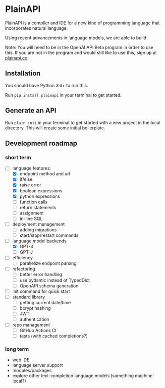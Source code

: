 # PlainAPI

PlainAPI is a compiler and IDE for a new kind of programming language that incorporates natural language.

Using recent advancements in language models, we are able to build

Note: You will need to be in the OpenAI API Beta program in order to use this.
If you are not in the program and would still like to use this,
sign up at [plainapi.co](https://plainapi.co).


## Installation

You should have Python 3.6+ to run this.

Run `pip install plainapi` in your terminal to get started.

## Generate an API

Run `plain init` in your terminal
to get started with a new project in the local directory.
This will create some initial boilerplate.

## Development roadmap

### short term

- [ ] language features:
    - [x] endpoint method and url
    - [x] if/else
    - [x] raise error
    - [x] boolean expressions
    - [x] python expressions
    - [ ] function calls
    - [ ] return statements
    - [ ] assignment
    - [ ] in-line SQL
- [ ] deployment management
    - [ ] adding migrations
    - [ ] start/stop/restart commands
- [ ] language model backends
    - [x] GPT-3
    - [ ] GPT-J
- [ ] efficiency
    - [ ] parallelize endpoint parsing
- [ ] refactoring
    - [ ] better error handling
    - [ ] use pydantic instead of TypedDict
    - [ ] OpenAPI schema generation
- [ ] init command for quick start
- [ ] standard library
    - [ ] getting current date/time
    - [ ] bcrypt hashing
    - [ ] JWT
    - [ ] authentication
- [ ] repo management
    - [ ] GitHub Actions CI
    - [ ] tests (with cached completions?)

### long term
- web IDE
- language server support
- modules/packages
- explore other text-completion language models (something machine-local?)
